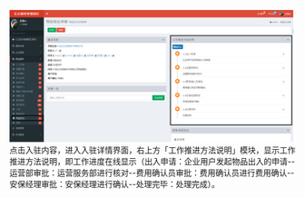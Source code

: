 ![](/assets/物排放出9.png)点击入驻内容，进入入驻详情界面，右上方「工作推进方法说明」模块，显示工作推进方法说明，即工作进度在线显示（出入申请：企业用户发起物品出入的申请--运营部审批：运营服务部进行核对--费用确认员审批：费用确认员进行费用确认--安保经理审批：安保经理进行确认--处理完毕：处理完成）。



